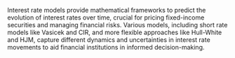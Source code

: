 Interest rate models provide mathematical frameworks to predict the evolution of interest rates over time, crucial for pricing fixed-income securities and managing financial risks. Various models, including short rate models like Vasicek and CIR, and more flexible approaches like Hull-White and HJM, capture different dynamics and uncertainties in interest rate movements to aid financial institutions in informed decision-making.
